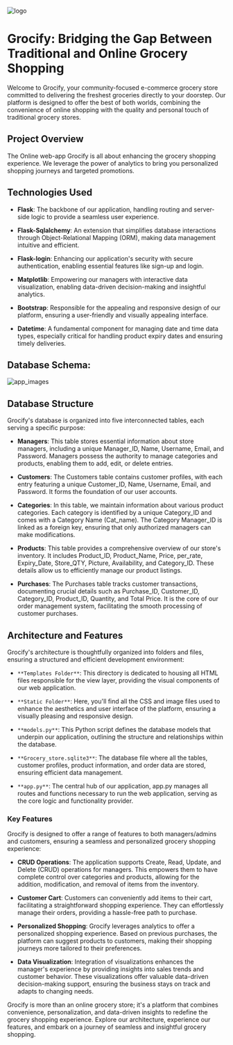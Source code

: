 
![logo](https://github.com/cyber-prags/Movie_Review_Prediction/assets/74003758/3cd72fe2-143d-4092-b525-78b0c58fe9f4)

# Grocify: Bridging the Gap Between Traditional and Online Grocery Shopping


Welcome to Grocify, your community-focused e-commerce grocery store committed to delivering the freshest groceries directly to your doorstep. Our platform is designed to offer the best of both worlds, combining the convenience of online shopping with the quality and personal touch of traditional grocery stores.

## Project Overview

The Online web-app Grocify is all about enhancing the grocery shopping experience. We leverage the power of analytics to bring you personalized shopping journeys and targeted promotions.

## Technologies Used

- **Flask**: The backbone of our application, handling routing and server-side logic to provide a seamless user experience.

- **Flask-Sqlalchemy**: An extension that simplifies database interactions through Object-Relational Mapping (ORM), making data management intuitive and efficient.

- **Flask-login**: Enhancing our application's security with secure authentication, enabling essential features like sign-up and login.

- **Matplotlib**: Empowering our managers with interactive data visualization, enabling data-driven decision-making and insightful analytics.

- **Bootstrap**: Responsible for the appealing and responsive design of our platform, ensuring a user-friendly and visually appealing interface.

- **Datetime**: A fundamental component for managing date and time data types, especially critical for handling product expiry dates and ensuring timely deliveries.


## Database Schema: 

![app_images](https://github.com/cyber-prags/Movie_Review_Prediction/assets/74003758/3b8045b2-0945-4962-9408-9f40d09085e4)

## Database Structure

Grocify's database is organized into five interconnected tables, each serving a specific purpose:

- **Managers**: This table stores essential information about store managers, including a unique Manager_ID, Name, Username, Email, and Password. Managers possess the authority to manage categories and products, enabling them to add, edit, or delete entries.

- **Customers**: The Customers table contains customer profiles, with each entry featuring a unique Customer_ID, Name, Username, Email, and Password. It forms the foundation of our user accounts.

- **Categories**: In this table, we maintain information about various product categories. Each category is identified by a unique Category_ID and comes with a Category Name (Cat_name). The Category Manager_ID is linked as a foreign key, ensuring that only authorized managers can make modifications.

- **Products**: This table provides a comprehensive overview of our store's inventory. It includes Product_ID, Product_Name, Price, per_rate, Expiry_Date, Store_QTY, Picture, Availability, and Category_ID. These details allow us to efficiently manage our product listings.

- **Purchases**: The Purchases table tracks customer transactions, documenting crucial details such as Purchase_ID, Customer_ID, Category_ID, Product_ID, Quantity, and Total Price. It is the core of our order management system, facilitating the smooth processing of customer purchases.

## Architecture and Features

Grocify's architecture is thoughtfully organized into folders and files, ensuring a structured and efficient development environment:

- `**Templates Folder**`: This directory is dedicated to housing all HTML files responsible for the view layer, providing the visual components of our web application.

- `**Static Folder**`: Here, you'll find all the CSS and image files used to enhance the aesthetics and user interface of the platform, ensuring a visually pleasing and responsive design.

- `**models.py**`: This Python script defines the database models that underpin our application, outlining the structure and relationships within the database.

- `**Grocery_store.sqlite3**`: The database file where all the tables, customer profiles, product information, and order data are stored, ensuring efficient data management.

- `**app.py**`: The central hub of our application, app.py manages all routes and functions necessary to run the web application, serving as the core logic and functionality provider.

### Key Features

Grocify is designed to offer a range of features to both managers/admins and customers, ensuring a seamless and personalized grocery shopping experience:

- **CRUD Operations**: The application supports Create, Read, Update, and Delete (CRUD) operations for managers. This empowers them to have complete control over categories and products, allowing for the addition, modification, and removal of items from the inventory.

- **Customer Cart**: Customers can conveniently add items to their cart, facilitating a straightforward shopping experience. They can effortlessly manage their orders, providing a hassle-free path to purchase.

- **Personalized Shopping**: Grocify leverages analytics to offer a personalized shopping experience. Based on previous purchases, the platform can suggest products to customers, making their shopping journeys more tailored to their preferences.

- **Data Visualization**: Integration of visualizations enhances the manager's experience by providing insights into sales trends and customer behavior. These visualizations offer valuable data-driven decision-making support, ensuring the business stays on track and adapts to changing needs.

Grocify is more than an online grocery store; it's a platform that combines convenience, personalization, and data-driven insights to redefine the grocery shopping experience. Explore our architecture, experience our features, and embark on a journey of seamless and insightful grocery shopping.
